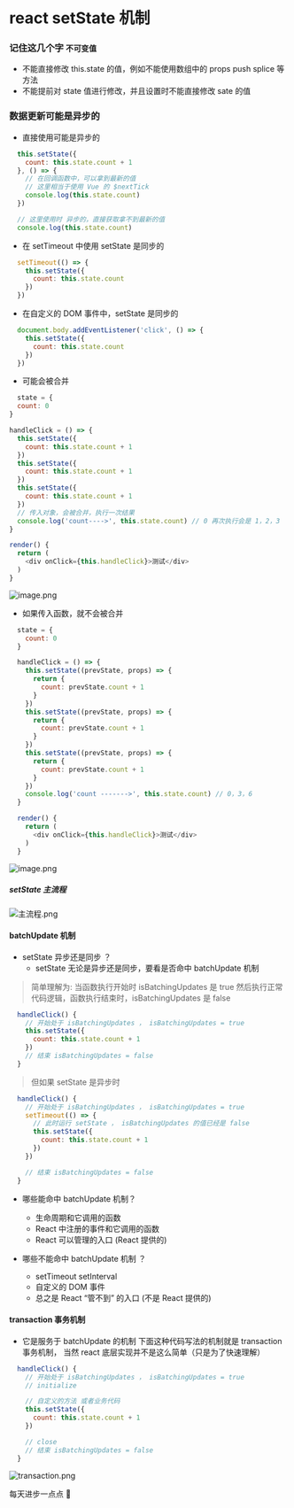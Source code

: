 # react setState 机制
### 记住这几个字 ```不可变值```
  - 不能直接修改 this.state 的值，例如不能使用数组中的 props push splice 等方法
  - 不能提前对 state 值进行修改，并且设置时不能直接修改 sate 的值

### 数据更新可能是异步的
  - 直接使用可能是异步的
  ```js
    this.setState({
      count: this.state.count + 1
    }, () => {
      // 在回调函数中，可以拿到最新的值
      // 这里相当于使用 Vue 的 $nextTick
      console.log(this.state.count)
    })

    // 这里使用时 异步的，直接获取拿不到最新的值
    console.log(this.state.count) 
  ```
  - 在 setTimeout 中使用 setState 是同步的
  ```js
    setTimeout(() => {
      this.setState({
        count: this.state.count
      })
    })
  ```
  - 在自定义的 DOM 事件中，setState 是同步的
  ```js
    document.body.addEventListener('click', () => {
      this.setState({
        count: this.state.count
      })
    })
  ```
  - 可能会被合并
  ```js
    state = {
    count: 0
  }

  handleClick = () => {
    this.setState({
      count: this.state.count + 1
    })
    this.setState({
      count: this.state.count + 1
    })
    this.setState({
      count: this.state.count + 1
    })
    // 传入对象，会被合并，执行一次结果
    console.log('count---->', this.state.count) // 0 再次执行会是 1，2，3
  }

  render() {
    return (
      <div onClick={this.handleClick}>测试</div>
    )
  }
  ```
  ![image.png](https://upload-images.jianshu.io/upload_images/13129256-35c34dca8bef2303.png?imageMogr2/auto-orient/strip%7CimageView2/2/w/1240)

- 如果传入函数，就不会被合并
```js
  state = {
    count: 0
  }

  handleClick = () => {
    this.setState((prevState, props) => {
      return {
        count: prevState.count + 1
      }
    })
    this.setState((prevState, props) => {
      return {
        count: prevState.count + 1
      }
    })
    this.setState((prevState, props) => {
      return {
        count: prevState.count + 1
      }
    })
    console.log('count ------->', this.state.count) // 0，3，6
  }

  render() {
    return (
      <div onClick={this.handleClick}>测试</div>
    )
  }
```

  ![image.png](https://upload-images.jianshu.io/upload_images/13129256-a0c6e010344a7ca4.png?imageMogr2/auto-orient/strip%7CimageView2/2/w/1240)

##### setState 主流程
![主流程.png](https://upload-images.jianshu.io/upload_images/13129256-f10bbcb4db276a65.png?imageMogr2/auto-orient/strip%7CimageView2/2/w/1240)


#### batchUpdate 机制
- setState 异步还是同步 ？
  - setState 无论是异步还是同步，要看是否命中 batchUpdate 机制
  

> 简单理解为: 当函数执行开始时 isBatchingUpdates 是 true 然后执行正常代码逻辑，函数执行结束时，isBatchingUpdates 是 false
```js
  handleClick() {
    // 开始处于 isBatchingUpdates ， isBatchingUpdates = true
    this.setState({
      count: this.state.count + 1
    })
    // 结束 isBatchingUpdates = false
  }
```
> 但如果 setState 是异步时
```js
  handleClick() {
    // 开始处于 isBatchingUpdates ， isBatchingUpdates = true
    setTimeout(() => {
      // 此时运行 setState ， isBatchingUpdates 的值已经是 false
      this.setState({
        count: this.state.count + 1
      })
    })

    // 结束 isBatchingUpdates = false
  }
```

- 哪些能命中 batchUpdate 机制？
  - 生命周期和它调用的函数
  - React 中注册的事件和它调用的函数
  - React 可以管理的入口 (React 提供的)

- 哪些不能命中 batchUpdate 机制 ？ 
  - setTimeout setInterval
  - 自定义的 DOM 事件
  - 总之是 React “管不到” 的入口 (不是 React 提供的)


#### transaction 事务机制
- 它是服务于 batchUpdate 的机制
  下面这种代码写法的机制就是 transaction 事务机制， 当然 react 底层实现并不是这么简单（只是为了快速理解）

```js
  handleClick() {
    // 开始处于 isBatchingUpdates ， isBatchingUpdates = true
    // initialize

    // 自定义的方法 或者业务代码
    this.setState({
      count: this.state.count + 1
    })

    // close
    // 结束 isBatchingUpdates = false
  }
```
![transaction.png](https://upload-images.jianshu.io/upload_images/13129256-6348b961b15d1349.png?imageMogr2/auto-orient/strip%7CimageView2/2/w/1240)

每天进步一点点 💪
